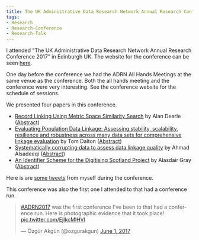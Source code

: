 ```yaml
---
title: The UK Administrative Data Research Network Annual Research Conference 2017
tags:
- Research
- Research-Conference
- Research-Talk
---
```


I attended "The UK Administrative Data Research Network Annual Research Conference 2017" in Edinburgh UK.
The website for the conference can be seen [here](http://www.adrn2017.net/).

One day before the conference we had the ADRN All Hands Meetings at the same venue as the conference.
Both the all hands meeting and the conference were very interesting.
See the conference website for the schedule of sessions.

We presented four papers in this conference.

- [Record Linking Using Metric Space Similarity Search](https://teamup.com/event/show/id/TAH1YJR6TjpHbmQMsp6DAGGAfRdbHv)
  by Alan Dearle
  ([Abstract](https://digitisingscotland.cs.st-andrews.ac.uk/files/adrn2017-metric-space-similarity-search-abstract.pdf))
- [Evaluating Population Data Linkage: Assessing stability, scalability, resilience and robustness across many data sets for comprehensive linkage evaluation](https://teamup.com/event/show/id/Bg5XPNFznrCDVTcaaVTeQwXPWo1e3T)
  by Tom Dalton
  ([Abstract](https://digitisingscotland.cs.st-andrews.ac.uk/files/adrn2017-linkage-quality-abstract.pdf))
- [Systematically corrupting data to assess data linkage quality](https://teamup.com/event/show/id/8Gsg16TLoARZ3CRWidc8n8r7Y8CVe7)
  by Ahmad Alsadeeqi
  ([Abstract](https://digitisingscotland.cs.st-andrews.ac.uk/files/adrn2017-corruptions-abstract.pdf))
- [An Identifier Scheme for the Digitising Scotland Project](https://teamup.com/event/show/id/PLXXihvArbkMHFfGkdPg4UK1n6z4Ct)
  by Alasdair Gray
  ([Abstract](https://digitisingscotland.cs.st-andrews.ac.uk/files/adrn2017-identifier-scheme-abstract.pdf))


Here is are [some tweets](https://twitter.com/ozgurakgun/status/869873145909587970) from myself during the conference.

This conference was also the first one I attended to that had a conference run.

<blockquote class="twitter-tweet" data-conversation="none" data-lang="en"><p lang="en" dir="ltr"><a href="https://twitter.com/hashtag/ADRN2017?src=hash">#ADRN2017</a> was the first conference I&#39;ve been to that had a conference run. Here is photographic evidence that it took place! <a href="https://t.co/EjIkcMlHVI">pic.twitter.com/EjIkcMlHVI</a></p>&mdash; Özgür Akgün (@ozgurakgun) <a href="https://twitter.com/ozgurakgun/status/870355527414534147">June 1, 2017</a></blockquote>
<script async src="//platform.twitter.com/widgets.js" charset="utf-8"></script>
